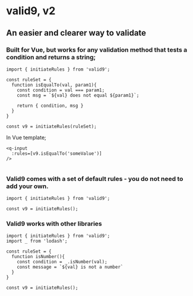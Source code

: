 # valid9, v2
## An easier and clearer way to validate

### Built for Vue, but works for any validation method that tests a condition and returns a string;


```
import { initiateRules } from 'valid9';

const ruleSet = {
  function isEqualTo(val, param1){
    const condition = val === param1;
    const msg = `${val} does not equal ${param1}`;
    
    return { condition, msg }
  }
}

const v9 = initiateRules(ruleSet);
```

In Vue template;

```
<q-input
  :rules=[v9.isEqualTo('someValue')]
/>


```


### Valid9 comes with a set of default rules - you do not need to add your own.

```
import { initiateRules } from 'valid9';

const v9 = initiateRules();
```


### Valid9 works with other libraries
```
import { initiateRules } from 'valid9';
import _ from 'lodash';

const ruleSet = {
  function isNumber(){
    const condition = _.isNumber(val);
    const message = `${val} is not a number`
  }
}

const v9 = initiateRules();
```
